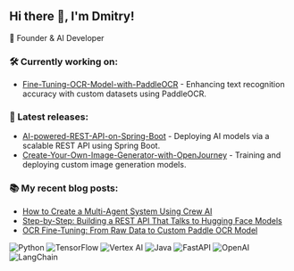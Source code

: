 ## Hi there 👋, I'm Dmitry!

🚀 Founder & AI Developer 

### 🛠️ Currently working on:
- [Fine-Tuning-OCR-Model-with-PaddleOCR](https://github.com/Dmitry543/Fine-Tuning-OCR-Model-with-PaddleOCR) - Enhancing text recognition accuracy with custom datasets using PaddleOCR.

### 🔭 Latest releases:
- [AI-powered-REST-API-on-Spring-Boot](https://github.com/Dmitry543/AI-powered-REST-API-on-Spring-Boot) - Deploying AI models via a scalable REST API using Spring Boot.
- [Create-Your-Own-Image-Generator-with-OpenJourney](https://github.com/Dmitry543/Create-Your-Own-Image-Generator-with-OpenJourney) - Training and deploying custom image generation models.

### 📚 My recent blog posts:
- [How to Create a Multi-Agent System Using Crew AI](https://hackernoon.com/how-to-create-a-multi-agent-system-using-crew-ai)
- [Step-by-Step: Building a REST API That Talks to Hugging Face Models](https://hackernoon.com/step-by-step-building-a-rest-api-that-talks-to-hugging-face-models)
- [OCR Fine-Tuning: From Raw Data to Custom Paddle OCR Model](https://hackernoon.com/ocr-fine-tuning-from-raw-data-to-custom-paddle-ocr-model)

![Python](https://img.shields.io/badge/Python-3776AB?style=flat&logo=python&logoColor=white)
![TensorFlow](https://img.shields.io/badge/TensorFlow-FF6F00?style=flat&logo=tensorflow&logoColor=white)
![Vertex AI](https://img.shields.io/badge/Vertex_AI-1A73E8?style=flat&logo=googlecloud&logoColor=white)
![Java](https://img.shields.io/badge/Java-007396?style=flat)
![FastAPI](https://img.shields.io/badge/FastAPI-009688?style=flat&logo=fastapi&logoColor=white)
![OpenAI](https://img.shields.io/badge/OpenAI-412991?style=flat&logo=openai&logoColor=white)
![LangChain](https://img.shields.io/badge/LangChain-FFD700?style=flat)
